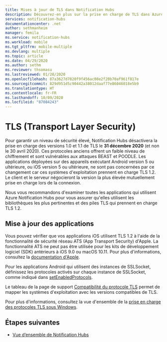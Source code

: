 ```yaml
---
title: Mises à jour de TLS dans Notification Hubs
description: Découvrez-en plus sur la prise en charge de TLS dans Azure Notification Hubs.
services: notification-hubs
documentationcenter: .net
author: sethmanheim
manager: femila
ms.service: notification-hubs
ms.workload: mobile
ms.tgt_pltfrm: mobile-multiple
ms.devlang: multiple
ms.topic: article
ms.date: 04/29/2020
ms.author: sethm
ms.reviewer: thsomasu
ms.lastreviewed: 01/28/2020
ms.openlocfilehash: 87a3627d7820f9f456ac08e2f20b70af961f817e
ms.sourcegitcommit: 829d951d5c90442a38012daaf77e86046018e5b9
ms.translationtype: HT
ms.contentlocale: fr-FR
ms.lasthandoff: 10/09/2020
ms.locfileid: "87084243"
---
```

# <a name="transport-layer-security-tls"></a>TLS (Transport Layer Security)

Pour garantir un niveau de sécurité élevé, Notification Hubs désactivera la prise en charge des versions 1.0 et 1.1 de TLS le **31 décembre 2020** (et non le 30 avril 2020). Ces protocoles anciens offrent un faible niveau de chiffrement et sont vulnérables aux attaques BEAST et POODLE. Les applications déployées sur des appareils exécutant Android version 5 ou ultérieure, ou iOS version 5 ou ultérieure, ne sont pas concernées par ce changement car ces systèmes d'exploitation prennent en charge TLS 1.2. Le client et le serveur négocieront la version la plus élevée mutuellement prise en charge lors de la connexion.

Nous vous recommandons d'examiner toutes les applications qui utilisent Azure Notification Hubs pour vous assurer qu'elles utilisent les bibliothèques les plus pertinentes et des piles TLS qui prennent en charge TLS 1.2.

## <a name="update-apps"></a>Mise à jour des applications

Vous pouvez vérifier que vos applications iOS utilisent TLS 1.2 à l'aide de la fonctionnalité de sécurité réseau ATS (App Transport Security) d'Apple. La fonctionnalité ATS ne peut pas être utilisée pour les kits de développement logiciel (SDK) antérieurs à iOS 9.0 ou macOS 10.11. Pour plus d'informations, consultez la [documentation d'Apple](https://developer.apple.com/documentation/security/preventing_insecure_network_connections).

Pour les applications Android qui utilisent des instances de SSLSocket, définissez les protocoles activés sur chaque instance de SSLSocket, comme indiqué dans [setEnabledProtocols](https://developer.android.com/reference/javax/net/ssl/SSLSocket#setEnabledProtocols(java.lang.String%5B%5D)).

Le tableau de la page de support [Compatibilité du protocole TLS](https://support.globalsign.com/customer/portal/articles/2934392-tls-protocol-compatibility) permet de mapper les systèmes d'exploitation avec les versions compatibles de TLS.

Pour plus d'informations, consultez la vue d'ensemble de la [prise en charge des protocoles TLS sous Windows](/archive/blogs/kaushal/support-for-ssltls-protocols-on-windows).

## <a name="next-steps"></a>Étapes suivantes

- [Vue d’ensemble de Notification Hubs](notification-hubs-push-notification-overview.md)
